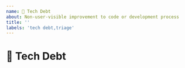 ```yaml
---
name: 🧹 Tech Debt
about: Non-user-visible improvement to code or development process
title: ''
labels: 'tech debt,triage'
---
```


# 🧹 Tech Debt
